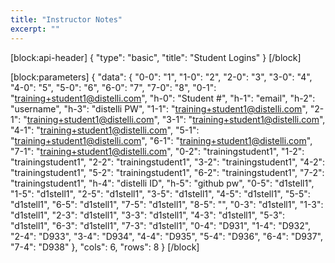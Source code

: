 ```yaml
---
title: "Instructor Notes"
excerpt: ""
---
```

[block:api-header]
{
  "type": "basic",
  "title": "Student Logins"
}
[/block]

[block:parameters]
{
  "data": {
    "0-0": "1",
    "1-0": "2",
    "2-0": "3",
    "3-0": "4",
    "4-0": "5",
    "5-0": "6",
    "6-0": "7",
    "7-0": "8",
    "0-1": "training+student1@distelli.com",
    "h-0": "Student #",
    "h-1": "email",
    "h-2": "username",
    "h-3": "distelli PW",
    "1-1": "training+student1@distelli.com",
    "2-1": "training+student1@distelli.com",
    "3-1": "training+student1@distelli.com",
    "4-1": "training+student1@distelli.com",
    "5-1": "training+student1@distelli.com",
    "6-1": "training+student1@distelli.com",
    "7-1": "training+student1@distelli.com",
    "0-2": "trainingstudent1",
    "1-2": "trainingstudent1",
    "2-2": "trainingstudent1",
    "3-2": "trainingstudent1",
    "4-2": "trainingstudent1",
    "5-2": "trainingstudent1",
    "6-2": "trainingstudent1",
    "7-2": "trainingstudent1",
    "h-4": "distelli ID",
    "h-5": "github pw",
    "0-5": "d1stell1",
    "1-5": "d1stell1",
    "2-5": "d1stell1",
    "3-5": "d1stell1",
    "4-5": "d1stell1",
    "5-5": "d1stell1",
    "6-5": "d1stell1",
    "7-5": "d1stell1",
    "8-5": "",
    "0-3": "d1stell1",
    "1-3": "d1stell1",
    "2-3": "d1stell1",
    "3-3": "d1stell1",
    "4-3": "d1stell1",
    "5-3": "d1stell1",
    "6-3": "d1stell1",
    "7-3": "d1stell1",
    "0-4": "D931",
    "1-4": "D932",
    "2-4": "D933",
    "3-4": "D934",
    "4-4": "D935",
    "5-4": "D936",
    "6-4": "D937",
    "7-4": "D938"
  },
  "cols": 6,
  "rows": 8
}
[/block]
